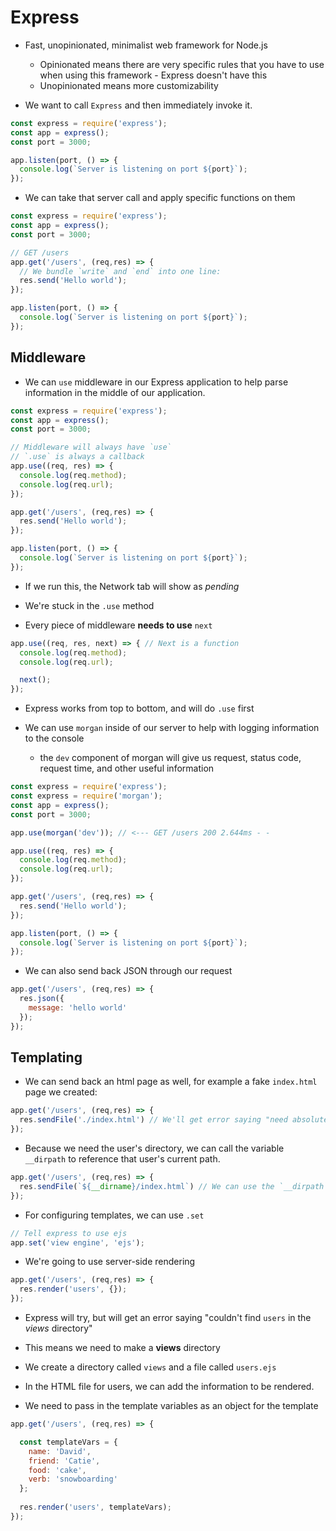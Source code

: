 # Express

* Fast, unopinionated, minimalist web framework for Node.js
  * Opinionated means there are very specific rules that you have to use when using this framework - Express doesn't have this
  * Unopinionated means more customizability

* We want to call `Express` and then immediately invoke it.

```js
const express = require('express');
const app = express();
const port = 3000;

app.listen(port, () => {
  console.log(`Server is listening on port ${port}`);
});
```

* We can take that server call and apply specific functions on them

```js
const express = require('express');
const app = express();
const port = 3000;

// GET /users
app.get('/users', (req,res) => {
  // We bundle `write` and `end` into one line:
  res.send('Hello world');
});

app.listen(port, () => {
  console.log(`Server is listening on port ${port}`);
});
```

## Middleware

* We can `use` middleware in our Express application to help parse information in the middle of our application.

```js
const express = require('express');
const app = express();
const port = 3000;

// Middleware will always have `use`
// `.use` is always a callback
app.use((req, res) => {
  console.log(req.method);
  console.log(req.url);
});

app.get('/users', (req,res) => {
  res.send('Hello world');
});

app.listen(port, () => {
  console.log(`Server is listening on port ${port}`);
});
```

* If we run this, the Network tab will show as *pending*

* We're stuck in the `.use` method

* Every piece of middleware **needs to use** `next`

```js
app.use((req, res, next) => { // Next is a function
  console.log(req.method);
  console.log(req.url);

  next();
});
```

* Express works from top to bottom, and will do `.use` first

* We can use `morgan` inside of our server to help with logging information to the console
  * the `dev` component of morgan will give us request, status code, request time, and other useful information

```js
const express = require('express');
const express = require('morgan');
const app = express();
const port = 3000;

app.use(morgan('dev')); // <--- GET /users 200 2.644ms - -

app.use((req, res) => {
  console.log(req.method);
  console.log(req.url);
});

app.get('/users', (req,res) => {
  res.send('Hello world');
});

app.listen(port, () => {
  console.log(`Server is listening on port ${port}`);
});
```

* We can also send back JSON through our request

```js
app.get('/users', (req,res) => {
  res.json({
    message: 'hello world'
  });
});
```

## Templating

* We can send back an html page as well, for example a fake `index.html` page we created:

```js
app.get('/users', (req,res) => {
  res.sendFile('./index.html') // We'll get error saying "need absolute path
});
```

* Because we need the user's directory, we can call the variable `__dirpath` to reference that user's current path.

```js
app.get('/users', (req,res) => {
  res.sendFile(`${__dirname}/index.html`) // We can use the `__dirpath` for this
});
```

* For configuring templates, we can use `.set`

```js
// Tell express to use ejs
app.set('view engine', 'ejs');
```

* We're going to use server-side rendering

```js
app.get('/users', (req,res) => {
  res.render('users', {});
});
```

* Express will try, but will get an error saying "couldn't find `users` in the *views* directory"

* This means we need to make a **views** directory

* We create a directory called `views` and a file called `users.ejs`

* In the HTML file for users, we can add the information to be rendered.

* We need to pass in the template variables as an object for the template

```js
app.get('/users', (req,res) => {

  const templateVars = {
    name: 'David',
    friend: 'Catie',
    food: 'cake',
    verb: 'snowboarding'
  };
  
  res.render('users', templateVars);
});
```

